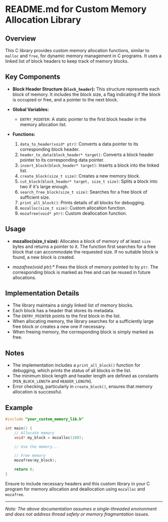 
# README.md for Custom Memory Allocation Library

## Overview

This C library provides custom memory allocation functions, similar to `malloc` and `free`, for dynamic memory management in C programs. It uses a linked list of block headers to keep track of memory blocks.

## Key Components

- **Block Header Structure (`block_header`):** This structure represents each block of memory. It includes the block size, a flag indicating if the block is occupied or free, and a pointer to the next block.

- **Global Variables:**
  - `ENTRY_POINTER`: A static pointer to the first block header in the memory allocation list.

- **Functions:**
  1. `data_to_header(void* ptr)`: Converts a data pointer to its corresponding block header.
  2. `header_to_data(block_header* target)`: Converts a block header pointer to its corresponding data pointer.
  3. `insert_block(block_header* target)`: Inserts a block into the linked list.
  4. `create_block(size_t size)`: Creates a new memory block.
  5. `cut_block(block_header* target, size_t size)`: Splits a block into two if it's large enough.
  6. `search_free_block(size_t size)`: Searches for a free block of sufficient size.    
  7. `print_all_block()`: Prints details of all blocks for debugging.
  8. `mozalloc(size_t size)`: Custom allocation function.
  9. `mozafree(void* ptr)`: Custom deallocation function.

## Usage

- **mozalloc(size_t size):**
  Allocates a block of memory of at least `size` bytes and returns a pointer to it. The function first searches for a free block that can accommodate the requested size. If no suitable block is found, a new block is created.

- **mozafree(void* ptr):**
  Frees the block of memory pointed to by `ptr`. The corresponding block is marked as free and can be reused in future allocations.

## Implementation Details

- The library maintains a singly linked list of memory blocks.
- Each block has a header that stores its metadata.
- The `ENTRY_POINTER` points to the first block in the list.
- When allocating memory, the library searches for a sufficiently large free block or creates a new one if necessary.
- When freeing memory, the corresponding block is simply marked as free.

## Notes

- The implementation includes a `print_all_block()` function for debugging, which prints the status of all blocks in the list.
- The minimum block length and header length are defined as constants (`MIN_BLOCK_LENGTH` and `HEADER_LENGTH`).
- Error checking, particularly in `create_block()`, ensures that memory allocation is successful.

## Example

```c
#include "your_custom_memory_lib.h"

int main() {
    // Allocate memory
    void* my_block = mozalloc(100);

    // Use the memory...

    // Free memory
    mozafree(my_block);

    return 0;
}
```

Ensure to include necessary headers and this custom library in your C program for memory allocation and deallocation using `mozalloc` and `mozafree`.

---

*Note: The above documentation assumes a single-threaded environment and does not address thread safety or memory fragmentation issues.*